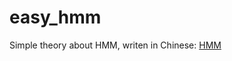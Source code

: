 # easy_hmm

Simple theory about HMM, writen in Chinese: [HMM](https://blessbingo.gitbook.io/garnet-tech/zi-ran-yu-yan-chu-li/gai-shuai-tu-mo-xing/sheng-cheng-shi-mo-xing/hmm)

